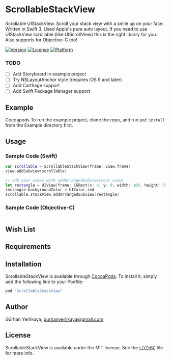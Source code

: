 # ScrollableStackView

Scrollable UIStackView. Scroll your stack view with a smile up on your face. Written in Swift 3. Used Apple's pure auto layout. If you need to use UIStackView scrollable (like UIScrollView) this is the right library for you. Also supports for Objective-C too!

<!---->
<!--[![CI Status](http://img.shields.io/travis/Gürhan Yerlikaya/ScrollableStackView.svg?style=flat)](https://travis-ci.org/Gürhan Yerlikaya/ScrollableStackView)-->

[![Version](https://img.shields.io/cocoapods/v/ScrollableStackView.svg?style=flat)](http://cocoapods.org/pods/ScrollableStackView)
[![License](https://img.shields.io/cocoapods/l/ScrollableStackView.svg?style=flat)](http://cocoapods.org/pods/ScrollableStackView)
[![Platform](https://img.shields.io/cocoapods/p/ScrollableStackView.svg?style=flat)](http://cocoapods.org/pods/ScrollableStackView)

### TODO

- [ ] Add Storyboard in example project  
- [ ] Try NSLayoutAnchor style (requires iOS 9 and later)
- [ ] Add Carthage support
- [ ] Add Swift Package Manager support

## Example

Cocoapods
To run the example project, clone the repo, and run `pod install` from the Example directory first.   

## Usage
### Sample Code (Swift)

```swift
var scrollable = ScrollableStackView(frame: view.frame)
view.addSubview(scrollable)

// add your views with addArrangedSubview(your_view) 
let rectangle = UIView(frame: CGRect(x: 0, y: 0, width: 100, height: 55))
rectangle.backgroundColor = UIColor.red
scrollable.stackView.addArrangedSubview(rectangle)
```

### Sample Code (Objective-C)

```objective-c

```


## Wish List 

## Requirements

## Installation

ScrollableStackView is available through [CocoaPods](http://cocoapods.org). To install
it, simply add the following line to your Podfile:

```ruby
pod "ScrollableStackView"
```

## Author

Gürhan Yerlikaya, gurhanyerlikaya@gmail.com

## License

ScrollableStackView is available under the MIT license. See the [`LICENSE`](LICENSE) file for more info.
